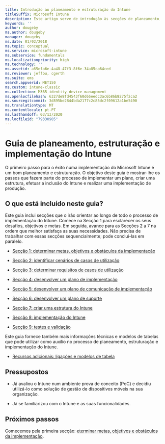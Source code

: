 ```yaml
---
title: Introdução ao planeamento e estruturação do Intune
titleSuffix: Microsoft Intune
description: Este artigo serve de introdução às secções de planeamento, estruturação e implementação do Microsoft Intune. Ferramentas para ajudá-lo a determinar as metas, requisitos e cenários de casos de utilização, criar planos de implementação e comunicação, suporte, testes e planos de validação.
keywords: ''
author: dougeby
ms.author: dougeby
manager: dougeby
ms.date: 01/02/2018
ms.topic: conceptual
ms.service: microsoft-intune
ms.subservice: fundamentals
ms.localizationpriority: high
ms.technology: ''
ms.assetid: a65efa6e-4a48-47f3-8f6e-34a85ca64ced
ms.reviewer: jeffbu, cgerth
ms.suite: ems
search.appverid: MET150
ms.custom: intune-classic
ms.collection: M365-identity-device-management
ms.openlocfilehash: 6327de8fd4543f60d66eedc3ac6b86b8275f2ca2
ms.sourcegitcommit: 3d895be2844bda2177c2c85dc2f09612a1be5490
ms.translationtype: MT
ms.contentlocale: pt-PT
ms.lasthandoff: 03/13/2020
ms.locfileid: "79330905"
---
```

# <a name="intune-deployment-planning-design-and-implementation-guide"></a>Guia de planeamento, estruturação e implementação do Intune

O primeiro passo para o êxito numa implementação do Microsoft Intune é um bom planeamento e estruturação. O objetivo deste guia é mostrar-lhe os passos que fazem parte do processo de implementar um plano, criar uma estrutura, efetuar a inclusão do Intune e realizar uma implementação de produção.

## <a name="whats-included-in-this-guide"></a>O que está incluído neste guia?

Este guia inclui secções que o irão orientar ao longo de todo o processo de implementação do Intune. Comece na Secção 1 para esclarecer os seus desafios, objetivos e metas. Em seguida, avance para as Secções 2 a 7 na ordem que melhor satisfaça as suas necessidades. Não precisa de trabalhar com essas secções sequencialmente; pode concluí-las em paralelo.

- [Secção 1: determinar metas, objetivos e obstáculos da implementação](planning-guide-deployment-goals.md)

- [Secção 2: identificar cenários de casos de utilização](planning-guide-scenarios.md)

- [Secção 3: determinar requisitos de casos de utilização](planning-guide-requirements.md)

- [Secção 4: desenvolver um plano de implementação](planning-guide-rollout-plan.md)

- [Secção 5: desenvolver um plano de comunicação de implementação](planning-guide-communication-plan.md)

- [Secção 6: desenvolver um plano de suporte](planning-guide-support-plan.md)

- [Secção 7: criar uma estrutura do Intune](planning-guide-design.md)

- [Secção 8: implementação do Intune](planning-guide-onboarding.md)

- [Secção 9: testes e validação](planning-guide-test-validation.md)

Este guia fornece também mais informações técnicas e modelos de tabelas que pode utilizar como auxílio no processo de planeamento, estruturação e implementação do Intune.

- [Recursos adicionais: ligações e modelos de tabela](planning-guide-resources.md)

## <a name="assumptions"></a>Pressupostos

- Já avaliou o Intune num ambiente prova de conceito (PoC) e decidiu utilizá-lo como solução de gestão de dispositivos móveis na sua organização.

- Já se familiarizou com o Intune e as suas funcionalidades.

## <a name="next-steps"></a>Próximos passos

Comecemos pela primeira secção: [eterminar metas, objetivos e obstáculos da implementação](planning-guide-deployment-goals.md).
